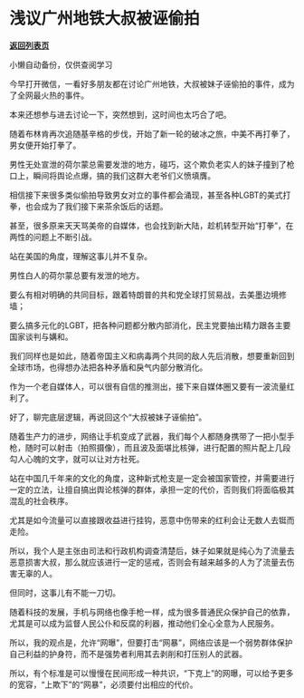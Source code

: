 # 浅议广州地铁大叔被诬偷拍

[**返回列表页**](/gzh/政事堂2019)

小懒自动备份，仅供查阅学习

今早打开微信，一看好多朋友都在讨论广州地铁，大叔被妹子诬偷拍的事件，成为了全网最火热的事件。

本来还想参与进去讨论一下，突然想到，这时间也太巧合了吧。

随着布林肯再次追随基辛格的步伐，开始了新一轮的破冰之旅，中美不再打拳了，男女便开始打拳了。

男性无处宣泄的荷尔蒙总需要发泄的地方，碰巧，这个欺负老实人的妹子撞到了枪口上，瞬间将舆论点爆，搞的我们这群大老爷们义愤填膺。  

相信接下来很多类似偷拍导致男女对立的事件都会涌现，甚至各种LGBT的美式打拳，也会成为了我们接下来茶余饭后的话题。

甚至，很多原来天天骂美帝的自媒体，也会找到新大陆，趁机转型开始“打拳”，在两性的问题上不断引战。  

站在美国的角度，理解这事儿并不复杂。

男性白人的荷尔蒙总要有发泄的地方。

要么有相对明确的共同目标，跟着特朗普的共和党全球打贸易战，去美墨边境修墙；

要么搞多元化的LGBT，把各种问题都分散内部消化，民主党要抽出精力跟各主要国家谈判与媾和。  

我们同样也是如此，随着帝国主义和病毒两个共同的敌人先后消散，想要重新回到全球市场，也得想办法把各种矛盾和戾气内部分散消化。  

作为一个老自媒体人，可以很有自信的推测出，接下来自媒体圈又要有一波流量红利了。  

好了，聊完底层逻辑，再说回这个“大叔被妹子诬偷拍”。

随着生产力的进步，网络让手机变成了武器，我们每个人都随身携带了一把小型手枪，随时可以射击（拍照摄像），而且波及面堪比核弹，进行配置的照片配上几段勾人心魄的文字，就可以让对方社死。

站在中国几千年来的文化的角度，这种新式枪支是一定会被国家管控，并需要进行一定的立法，让擅自搞出舆论核弹的群体，承担一定的代价，否则我们将面临极其混乱的社会秩序。

尤其是如今流量可以直接跟收益进行挂钩，恶意中伤带来的红利会让无数人去铤而走险。

所以，我个人是主张由司法和行政机构调查清楚后，妹子如果就是纯心为了流量去恶意损害大叔，那么就应该进行一定的惩戒，否则会有越来越多的人为了流量去伤害无辜的人。

但同时，这事儿有不能一刀切。  

随着科技的发展，手机与网络也像手枪一样，成为很多普通民众保护自己的依靠，尤其是可以成为监督人民公仆和反腐的利器，推动他们全心全意为人民服务。

所以，我的观点是，允许“网曝”，但要打击“网暴”，网络应该是一个弱势群体保护自己利益的护身符，而不是强势者利用其去剥削和打压别人的武器。

所以，有个标准是可以慢慢在民间形成一种共识，“下克上”的网曝，可以给予更多的宽容，“上欺下”的“网暴”，必须要付出相应的代价。


